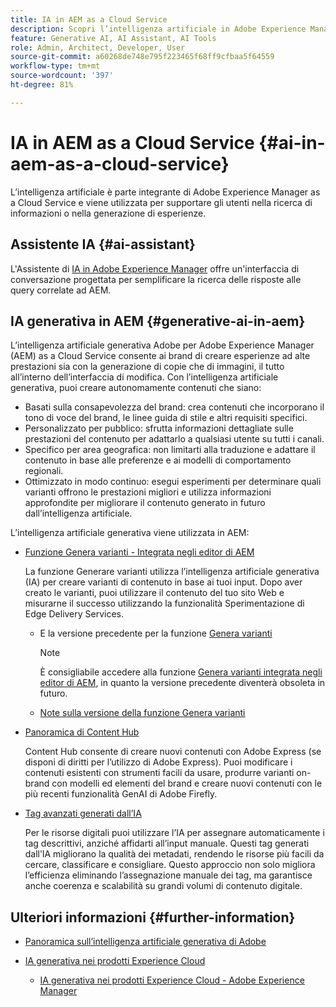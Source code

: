 ```yaml
---
title: IA in AEM as a Cloud Service
description: Scopri l’intelligenza artificiale in Adobe Experience Manager as a Cloud Service
feature: Generative AI, AI Assistant, AI Tools
role: Admin, Architect, Developer, User
source-git-commit: a60268de748e795f223465f68ff9cfbaa5f64559
workflow-type: tm+mt
source-wordcount: '397'
ht-degree: 81%

---
```



# IA in AEM as a Cloud Service {#ai-in-aem-as-a-cloud-service}

L’intelligenza artificiale è parte integrante di Adobe Experience Manager as a Cloud Service e viene utilizzata per supportare gli utenti nella ricerca di informazioni o nella generazione di esperienze.

## Assistente IA {#ai-assistant}

L&#39;Assistente di [IA in Adobe Experience Manager](/help/implementing/cloud-manager/ai-assistant-in-aem.md) offre un&#39;interfaccia di conversazione progettata per semplificare la ricerca delle risposte alle query correlate ad AEM.

## IA generativa in AEM {#generative-ai-in-aem}

L’intelligenza artificiale generativa Adobe per Adobe Experience Manager (AEM) as a Cloud Service consente ai brand di creare esperienze ad alte prestazioni sia con la generazione di copie che di immagini, il tutto all’interno dell’interfaccia di modifica. Con l’intelligenza artificiale generativa, puoi creare autonomamente contenuti che siano:

* Basati sulla consapevolezza del brand: crea contenuti che incorporano il tono di voce del brand, le linee guida di stile e altri requisiti specifici.
* Personalizzato per pubblico: sfrutta informazioni dettagliate sulle prestazioni del contenuto per adattarlo a qualsiasi utente su tutti i canali.
* Specifico per area geografica: non limitarti alla traduzione e adattare il contenuto in base alle preferenze e ai modelli di comportamento regionali.
* Ottimizzato in modo continuo: esegui esperimenti per determinare quali varianti offrono le prestazioni migliori e utilizza informazioni approfondite per migliorare il contenuto generato in futuro dall’intelligenza artificiale.

L’intelligenza artificiale generativa viene utilizzata in AEM:

* [Funzione Genera varianti - Integrata negli editor di AEM](/help/generative-ai/generate-variations-integrated-editor.md)

  La funzione Generare varianti utilizza l’intelligenza artificiale generativa (IA) per creare varianti di contenuto in base ai tuoi input. Dopo aver creato le varianti, puoi utilizzare il contenuto del tuo sito Web e misurarne il successo utilizzando la funzionalità Sperimentazione di Edge Delivery Services.

   * E la versione precedente per la funzione [Genera varianti](/help/generative-ai/generate-variations.md)

     >[!NOTE]
     >
     >È consigliabile accedere alla funzione [Genera varianti integrata negli editor di AEM](/help/generative-ai/generate-variations-integrated-editor.md), in quanto la versione precedente diventerà obsoleta in futuro.

   * [Note sulla versione della funzione Genera varianti](/help/generative-ai/release-notes-generate-variations.md)

* [Panoramica di Content Hub](/help/assets/product-overview.md)

  Content Hub consente di creare nuovi contenuti con Adobe Express (se disponi di diritti per l’utilizzo di Adobe Express). Puoi modificare i contenuti esistenti con strumenti facili da usare, produrre varianti on-brand con modelli ed elementi del brand e creare nuovi contenuti con le più recenti funzionalità GenAI di Adobe Firefly.

* [Tag avanzati generati dall’IA](/help/assets/metadata-assets-view.md#ai-smart-tags)

  Per le risorse digitali puoi utilizzare l’IA per assegnare automaticamente i tag descrittivi, anziché affidarti all’input manuale. Questi tag generati dall’IA migliorano la qualità dei metadati, rendendo le risorse più facili da cercare, classificare e consigliare. Questo approccio non solo migliora l’efficienza eliminando l’assegnazione manuale dei tag, ma garantisce anche coerenza e scalabilità su grandi volumi di contenuto digitale.

<!-- 
  * [AI Assistant in Adobe Experience Manager](/help/implementing/cloud-manager/aem-ai-assistant.md)
-->

## Ulteriori informazioni {#further-information}

* [Panoramica sull’intelligenza artificiale generativa di Adobe](https://www.adobe.com/it/ai/overview.html)

* [IA generativa nei prodotti Experience Cloud](https://experienceleague.adobe.com/it/docs/core-services/interface/features/generative-ai)

   * [IA generativa nei prodotti Experience Cloud - Adobe Experience Manager](https://experienceleague.adobe.com/it/docs/core-services/interface/features/generative-ai#aem)